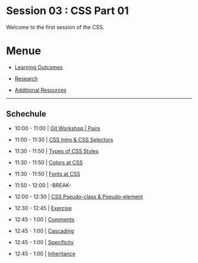 
# Session 03 : CSS Part 01

Welcome to the first session of the CSS.

# Menue 

* [Learning Outcomes](./learning-outcomes.md)

* [Research](./research-topics.md)

* [Additional Resources](./resources.md)

<hr />

## Schechule

- 10:00 - 11:00 | [Git Workshop | Pairs]()

- 11:00 - 11:30 | [CSS Intro & CSS Selectors](./introAndSelectors.md)

- 11:30 - 11:50 | [Types of CSS Styles](./typesOfStyles.md)

- 11:30 - 11:50 | [Colors at CSS](./Colors.md)

- 11:30 - 11:50 | [Fonts at CSS](./fonts.md)

- 11:50 - 12:00 | -BREAK-

- 12:00 - 12:30 | [CSS Pseudo-class & Pseudo-element](./pseudoClassAndElement.md)

- 12:30 - 12:45 | [Exercise](./exercise.md)

- 12:45 - 1:00 | [Comments](./Comments.md)

- 12:45 - 1:00 | [Cascading](./Cascading.md)

- 12:45 - 1:00 | [Specificity](./Specificity.md)

- 12:45 - 1:00 | [Inheritance](./Inheritance.md)




